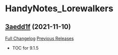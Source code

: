 # HandyNotes_Lorewalkers

## [3aedd1f](https://github.com/kemayo/wow-handynotes-lorewalkers/tree/3aedd1f33eaadbf1e97bd66204e45db0675fdfa1) (2021-11-10)
[Full Changelog](https://github.com/kemayo/wow-handynotes-lorewalkers/commits/3aedd1f33eaadbf1e97bd66204e45db0675fdfa1) [Previous Releases](https://github.com/kemayo/wow-handynotes-lorewalkers/releases)

- TOC for 9.1.5  
